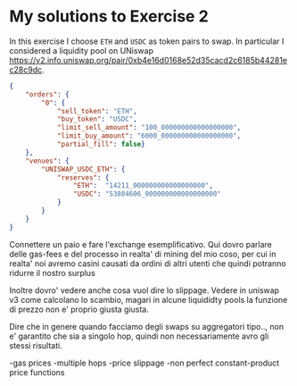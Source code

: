 # My solutions to Exercise 2

In this exercise I choose `ETH` and `USDC` as token pairs to swap.
In particular I considered a liquidity pool on UNiswap https://v2.info.uniswap.org/pair/0xb4e16d0168e52d35cacd2c6185b44281ec28c9dc.

```json
{
    "orders": {
        "0": {
            "sell_token": "ETH",
            "buy_token": "USDC",
            "limit_sell_amount": "100_000000000000000000",
            "limit_buy_amount": "6000_000000000000000000",
            "partial_fill": false}
    },
    "venues": {
        "UNISWAP_USDC_ETH": {
            "reserves": {
                "ETH":  "14211_000000000000000000",
                "USDC": "53804606_000000000000000000"
            }
        }
    }
}
```

Connettere un paio e fare l'exchange esemplificativo.
Qui dovro parlare delle gas-fees e del processo in realta' di mining del mio coso, per cui in realta' noi avremo casini causati da ordini di altri utenti che quindi potranno ridurre il nostro surplus

Inoltre dovro' vedere anche cosa vuol dire lo slippage.
Vedere in uniswap v3 come calcolano lo scambio, magari in alcune liquididty pools la funzione di prezzo non e' proprio giusta giusta.


Dire che in genere quando facciamo degli swaps su aggregatori tipo.., non e' garantito che sia a singolo hop, quindi non necessariamente avro gli stessi risultati.

-gas prices
-multiple hops
-price slippage
-non perfect constant-product price functions
